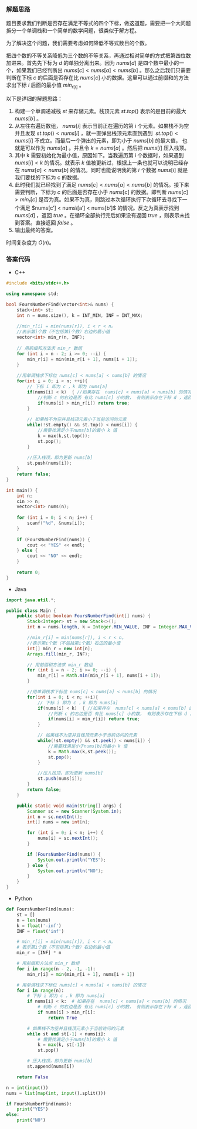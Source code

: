 
### 解题思路

题目要求我们判断是否存在满足不等式的四个下标，做这道题，需要把一个大问题拆分一个单调栈和一个简单的数学问题，很类似于解方程。

为了解决这个问题，我们需要考虑如何降低不等式数目的个数。

把四个数的不等关系降低为三个数的不等关系，再通过相对简单的方式把第四位数加进来。首先先下标为 $d$ 的单独分离出来。因为 $nums[d]$ 是四个数中最小的一个，如果我们已经判断出 $nums[c] < nums[a] < nums[b]$ 。那么之后我们只需要判断在下标 $c$ 的后面是否存在比 $nums[c]$ 小的数据。这里可以通过前缀和的方法求出下标 $i$ 后面的最小值 $min_{r[i]}$ 。

以下是详细的解题思路：

1. 构建一个单调递减栈 $st$ 来存储元素。栈顶元素 $st.top()$ 表示的是目前的最大 $nums[b]$ 。
2. 从左往右遍历数组， $nums[i]$ 表示当前正在遍历的第 i 个元素。如果栈不为空并且发现 $st.top()<nums[i]$ ，就一直弹出栈顶元素直到遇到  $st.top() < nums[i]$ 不成立。而最后一个弹出的元素，即为小于 $nums[b]$ 的最大值， 也就是可以作为 $nums[a]$ 。并且令 $k=nums[a]$ 。然后把 $nums[i]$ 压入栈顶。
3. 其中 k 需要初始化为最小值，原因如下。当我遍历第 i 个数据时，如果遇到 $nums[i] < k$ 的情况。就表示 $k$ 值被更新过，根据上一条也就可以说明已经存在 $nums[a] < nums[b]$ 的情况。同时也能说明我的第 $i$ 个数据 $nums[i]$ 就是我们要找的下标为 c 的数据。
4. 此时我们就已经找到了满足 $nums[c] < nums[a] < nums[b]$ 的情况。接下来需要判断，下标为 $c$ 的后面是否存在小于 $nums[c]$ 的数据。即判断 $nums[c] > min_r[c]$ 是否为真。如果不为真，则跳过本次循环执行下次循环去寻找下一个满足 $nums[c’] < nums\[a’] < nums[b’]$ 的情况。反之为真表示找到 $nums[d]$ ，返回 $true$ 。在循环全部执行完后如果没有返回 $true$ ，则表示未找到答案。直接返回 $false$ 。
5. 输出最终的答案。

时间复杂度为 $O(n)$。

### 答案代码
* C++

```cpp
#include <bits/stdc++.h>

using namespace std;

bool FoursNumberFind(vector<int>& nums) {
    stack<int> st;
    int n = nums.size(), k = INT_MIN, INF = INT_MAX;
    
    //min_r[i] = min(nums[r]), i < r < n。
    //表示第i个数（不包括第i个数）右边的最小值 
    vector<int> min_r(n, INF); 
    
    // 用前缀和方法求 min_r 数组 
    for (int i = n - 2; i >= 0; --i) {
        min_r[i] = min(min_r[i + 1], nums[i + 1]);
    }
    
    //用单调栈求下标位 nums[c] < nums[a] < nums[b] 的情况 
    for(int i = 0; i < n; ++i){
        // 下标 i 即为 c ，k 即为 nums[a] 
        if(nums[i] < k)  { //如果存在  nums[c] < nums[a] < nums[b] 的情况
            //判断 c 的右边是否 有比 nums[c] 小的数， 有则表示存在下标 d ，返回true 
            if(nums[i] > min_r[i]) return true;
        }
        
        // 如果栈不为空并且栈顶元素小于当前访问的元素 
        while(!st.empty() && st.top() < nums[i]) { 
            //需要找满足小于nums[b]的最小 k 值 
            k = max(k,st.top()); 
            st.pop();
        }
        
        //压入栈顶，即为更新 nums[b] 
        st.push(nums[i]);
    }
    return false;
}

int main() {
    int n;
    cin >> n;
    vector<int> nums(n);
    
    for (int i = 0; i < n; i++) {
        scanf("%d", &nums[i]);
    }
    
    if (FoursNumberFind(nums)) {
        cout << "YES" << endl;
    } else {
        cout << "NO" << endl;
    }
 
    return 0;
}
```

* Java

```java
import java.util.*;

public class Main {
    public static boolean FoursNumberFind(int[] nums) {
        Stack<Integer> st = new Stack<>();
        int n = nums.length, k = Integer.MIN_VALUE, INF = Integer.MAX_VALUE;

        //min_r[i] = min(nums[r]), i < r < n。
        //表示第i个数（不包括第i个数）右边的最小值
        int[] min_r = new int[n];
        Arrays.fill(min_r, INF);

        // 用前缀和方法求 min_r 数组
        for (int i = n - 2; i >= 0; --i) {
            min_r[i] = Math.min(min_r[i + 1], nums[i + 1]);
        }

        //用单调栈求下标位 nums[c] < nums[a] < nums[b] 的情况
        for(int i = 0; i < n; ++i){
            // 下标 i 即为 c ，k 即为 nums[a]
            if(nums[i] < k)  { //如果存在  nums[c] < nums[a] < nums[b] 的情况
                //判断 c 的右边是否 有比 nums[c] 小的数， 有则表示存在下标 d ，返回true
                if(nums[i] > min_r[i]) return true;
            }

            // 如果栈不为空并且栈顶元素小于当前访问的元素
            while(!st.empty() && st.peek() < nums[i]) {
                //需要找满足小于nums[b]的最小 k 值
                k = Math.max(k,st.peek());
                st.pop();
            }

            //压入栈顶，即为更新 nums[b]
            st.push(nums[i]);
        }
        return false;
    }

    public static void main(String[] args) {
        Scanner sc = new Scanner(System.in);
        int n = sc.nextInt();
        int[] nums = new int[n];

        for (int i = 0; i < n; i++) {
            nums[i] = sc.nextInt();
        }

        if (FoursNumberFind(nums)) {
            System.out.println("YES");
        } else {
            System.out.println("NO");
        }
    }
}
```

* Python

```python
def FoursNumberFind(nums):
    st = []
    n = len(nums)
    k = float('-inf')
    INF = float('inf')

    # min_r[i] = min(nums[r]), i < r < n。
    # 表示第i个数（不包括第i个数）右边的最小值
    min_r = [INF] * n

    # 用前缀和方法求 min_r 数组
    for i in range(n - 2, -1, -1):
        min_r[i] = min(min_r[i + 1], nums[i + 1])

    # 用单调栈求下标位 nums[c] < nums[a] < nums[b] 的情况
    for i in range(n):
        # 下标 i 即为 c ，k 即为 nums[a]
        if nums[i] < k:  # 如果存在  nums[c] < nums[a] < nums[b] 的情况
            # 判断 c 的右边是否 有比 nums[c] 小的数， 有则表示存在下标 d ，返回true
            if nums[i] > min_r[i]:
                return True

        # 如果栈不为空并且栈顶元素小于当前访问的元素
        while st and st[-1] < nums[i]:
            # 需要找满足小于nums[b]的最小 k 值
            k = max(k, st[-1])
            st.pop()

        # 压入栈顶，即为更新 nums[b]
        st.append(nums[i])

    return False

n = int(input())
nums = list(map(int, input().split()))

if FoursNumberFind(nums):
    print("YES")
else:
    print("NO")
```